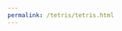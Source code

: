 ```yaml
---
permalink: /tetris/tetris.html
---
```


<!DOCTYPE html>
<html>

<head>
    <title>Tetris 404</title>
    <meta charset="UTF-8">
    <link rel="stylesheet" href="/tetris/tetris.css">
</head>

<body>
    <canvas width="320" height="640" id="game"></canvas>
    <script src="js/tetris.js"></script>
</body>

</html>
